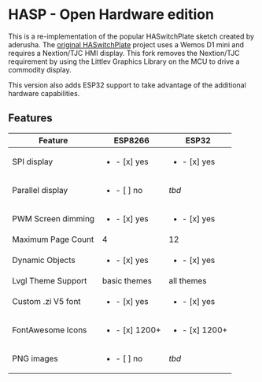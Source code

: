 # HASP - Open Hardware edition
This is a re-implementation of the popular HASwitchPlate sketch created by aderusha.
The [original HASwitchPlate][1] project uses a Wemos D1 mini and requires a Nextion/TJC HMI display.
This fork removes the Nextion/TJC requirement by using the Littlev Graphics Library on the MCU to drive a commodity display.

This version also adds ESP32 support to take advantage of the additional hardware capabilities.

[1]: https://github.com/aderusha/HASwitchPlate

## Features

| Feature            | ESP8266 | ESP32
|--------------------|---------|---------
| SPI display        | <ul><li>- [x] yes</li> | <ul><li>- [x] yes</li>
| Parallel display   | <ul><li>- [ ] no</li> | *tbd*
| PWM Screen dimming | <ul><li>- [x] yes</li> | <ul><li>- [x] yes</li>
| Maximum Page Count | 4       | 12
| Dynamic Objects    | <ul><li>- [x] yes</li> | <ul><li>- [x] yes</li>
| Lvgl Theme Support | basic themes | all themes
| Custom .zi V5 font | <ul><li>- [x] yes</li> | <ul><li>- [x] yes</li>
| FontAwesome Icons  | <ul><li>- [x] 1200+</li> | <ul><li>- [x] 1200+</li>
| PNG images         | <ul><li>- [ ] no</li> | *tbd*
